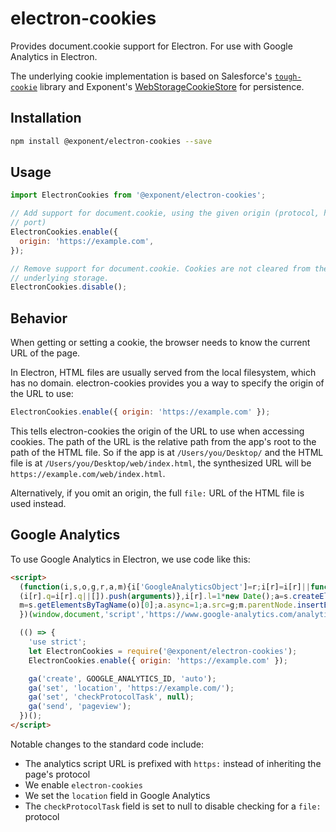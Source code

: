 # electron-cookies
Provides document.cookie support for Electron. For use with Google Analytics in Electron.

The underlying cookie implementation is based on Salesforce's [`tough-cookie`](https://github.com/SalesforceEng/tough-cookie) library and Exponent's [WebStorageCookieStore](https://github.com/exponentjs/tough-cookie-web-storage-store) for persistence.

## Installation

```sh
npm install @exponent/electron-cookies --save
```

## Usage

```js
import ElectronCookies from '@exponent/electron-cookies';

// Add support for document.cookie, using the given origin (protocol, host, and
// port)
ElectronCookies.enable({
  origin: 'https://example.com',
});

// Remove support for document.cookie. Cookies are not cleared from the
// underlying storage.
ElectronCookies.disable();
```

## Behavior

When getting or setting a cookie, the browser needs to know the current URL of the page.

In Electron, HTML files are usually served from the local filesystem, which has no domain. electron-cookies provides you a way to specify the origin of the URL to use:

```js
ElectronCookies.enable({ origin: 'https://example.com' });
```

This tells electron-cookies the origin of the URL to use when accessing cookies. The path of the URL is the relative path from the app's root to the path of the HTML file. So if the app is at `/Users/you/Desktop/` and the HTML file is at `/Users/you/Desktop/web/index.html`, the synthesized URL will be `https://example.com/web/index.html`.

Alternatively, if you omit an origin, the full `file:` URL of the HTML file is used instead.

## Google Analytics

To use Google Analytics in Electron, we use code like this:

```html
<script>
  (function(i,s,o,g,r,a,m){i['GoogleAnalyticsObject']=r;i[r]=i[r]||function(){
  (i[r].q=i[r].q||[]).push(arguments)},i[r].l=1*new Date();a=s.createElement(o),
  m=s.getElementsByTagName(o)[0];a.async=1;a.src=g;m.parentNode.insertBefore(a,m)
  })(window,document,'script','https://www.google-analytics.com/analytics.js','ga');

  (() => {
    'use strict';
    let ElectronCookies = require('@exponent/electron-cookies');
    ElectronCookies.enable({ origin: 'https://example.com' });

    ga('create', GOOGLE_ANALYTICS_ID, 'auto');
    ga('set', 'location', 'https://example.com/');
    ga('set', 'checkProtocolTask', null);
    ga('send', 'pageview');
  })();
</script>
```

Notable changes to the standard code include:
- The analytics script URL is prefixed with `https:` instead of inheriting the page's protocol
- We enable `electron-cookies`
- We set the `location` field in Google Analytics
- The `checkProtocolTask` field is set to null to disable checking for a `file:` protocol
